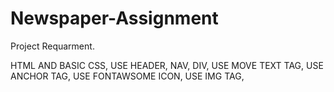 # Newspaper-Assignment


Project Requarment.

HTML AND BASIC CSS,
USE HEADER, NAV, DIV,
USE MOVE TEXT TAG,
USE ANCHOR TAG,
USE FONTAWSOME ICON,
USE IMG TAG,
